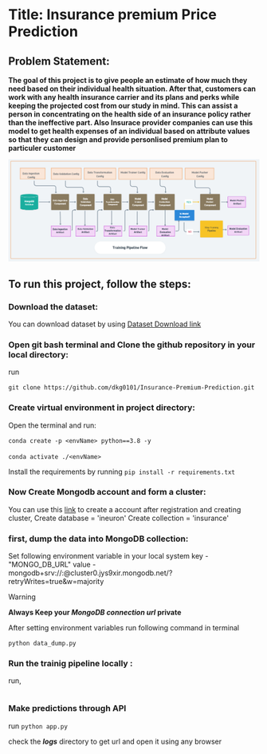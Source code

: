 # Title: Insurance premium Price Prediction

## Problem Statement:
**The goal of this project is to give people an estimate of how much they need based on
their individual health situation. After that, customers can work with any health 
insurance carrier and its plans and perks while keeping the projected cost from our 
study in mind. This can assist a person in concentrating on the health side of an 
insurance policy rather than the ineffective part. Also Insurace provider companies can 
use this model to get health expenses of an individual based on attribute values so that
they can design and provide personlised premium plan to particuler customer**


![Project Workflow](image.png)

## To run this project, follow the steps:

### Download the dataset:
 You can download dataset by using [Dataset Download link](https://www.kaggle.com/noordeen/insurance-premium-prediction)

### Open git bash terminal and Clone the github repository in your local directory:
run
```
git clone https://github.com/dkg0101/Insurance-Premium-Prediction.git
```


### Create virtual environment in project directory:
Open the terminal and run:
```
conda create -p <envName> python==3.8 -y

conda activate ./<envName>
```
Install the requirements by running `pip install -r requirements.txt`


### Now Create Mongodb account and form a cluster:
You can use this [link](https://www.mongodb.com/cloud/atlas/register) to create a account
after registration and creating cluster,
Create database = 'ineuron'
Create collection = 'insurance'


### first, dump the data into MongoDB collection:
Set following environment variable in your local system
key - "MONGO_DB_URL"
value - mongodb+srv://<username>:<password>@cluster0.jys9xir.mongodb.net/?retryWrites=true&w=majority
> [!WARNING]
> 	**Always Keep your _MongoDB connection url_  private**

After setting environment variables run following command in terminal
```
python data_dump.py
```


### Run the trainig pipeline locally :
run,
```python main.py
```

### Make predictions through API
run `python app.py`

check the **_logs_** directory to get url and open it using any browser


